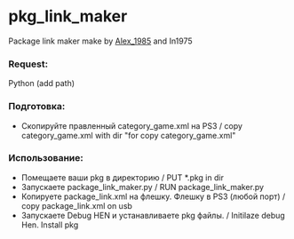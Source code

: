 # pkg_link_maker
Package link maker make by [Alex_1985](http://www.pspx.ru/forum/member.php?u=458658) and In1975

### Request:
Python (add path)

### Подготовка:
* Скопируйте правленный category_game.xml на PS3 / copy category_game.xml with dir "for copy category_game.xml"

### Использование:
* Помещаете ваши pkg в директорию / PUT *.pkg in dir
* Запускаете package_link_maker.py / RUN package_link_maker.py
* Копируете package_link.xml на флешку. Флешку в PS3 (любой порт) / copy package_link.xml on usb
* Запускаете Debug HEN и устанавливаете pkg файлы. / Initilaze debug Hen. Install pkg

